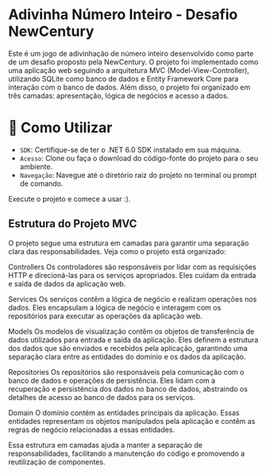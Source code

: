 
# Adivinha Número Inteiro - Desafio NewCentury

Este é um jogo de adivinhação de número inteiro desenvolvido como parte de um desafio proposto pela NewCentury. O projeto foi implementado como uma aplicação web seguindo a arquitetura MVC (Model-View-Controller), utilizando SQLite como banco de dados e Entity Framework Core para interação com o banco de dados. Além disso, o projeto foi organizado em três camadas: apresentação, lógica de negócios e acesso a dados.

# :hammer: Como Utilizar

- `SDK`: Certifique-se de ter o .NET 6.0 SDK instalado em sua máquina.
- `Acesso`: Clone ou faça o download do código-fonte do projeto para o seu ambiente.
- `Navegação`: Navegue até o diretório raiz do projeto no terminal ou prompt de comando.

Execute o projeto e comece a usar :).

## Estrutura do Projeto MVC
O projeto segue uma estrutura em camadas para garantir uma separação clara das responsabilidades. Veja como o projeto está organizado:

Controllers
Os controladores são responsáveis por lidar com as requisições HTTP e direcioná-las para os serviços apropriados. Eles cuidam da entrada e saída de dados da aplicação web.

Services
Os serviços contêm a lógica de negócio e realizam operações nos dados. Eles encapsulam a lógica de negócio e interagem com os repositórios para executar as operações da aplicação web.

Models
Os modelos de visualização contêm os objetos de transferência de dados utilizados para entrada e saída da aplicação. Eles definem a estrutura dos dados que são enviados e recebidos pela aplicação, garantindo uma separação clara entre as entidades do domínio e os dados da aplicação.

Repositories
Os repositórios são responsáveis pela comunicação com o banco de dados e operações de persistência. Eles lidam com a recuperação e persistência dos dados no banco de dados, abstraindo os detalhes de acesso ao banco de dados para os serviços.

Domain
O domínio contém as entidades principais da aplicação. Essas entidades representam os objetos manipulados pela aplicação e contêm as regras de negócio relacionadas a essas entidades.

Essa estrutura em camadas ajuda a manter a separação de responsabilidades, facilitando a manutenção do código e promovendo a reutilização de componentes.
